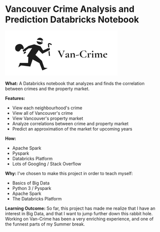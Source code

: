 # Vancouver Crime Analysis and Prediction Databricks Notebook

![Alt text](vancrime.png?raw=true "Logo")


<b>What:</b>
A Databricks notebook that analyzes and finds the correlation between crimes and the property market.

<b>Features:</b>
- View each neighbourhood's crime
- View all of Vancouver's crime
- View Vancouver's property market
- Analyze correlations between crime and property market
- Predict an approximation of the market for upcoming years

<b>How:</b>
- Apache Spark
- Pyspark
- Databricks Platform
- Lots of Googling / Stack Overflow

<b>Why:</b>
I've chosen to make this project in order to teach myself:
- Basics of Big Data
- Python 3 / Pyspark
- Apache Spark
- The Databricks Platform

<b>Learning Outcome:</b>
So far, this project has made me realize that I have an interest in Big Data, and that I want to jump further down 
this rabbit hole.  Working on Van-Crime has been a very enriching experience, and one of the funnest parts of my Summer break.